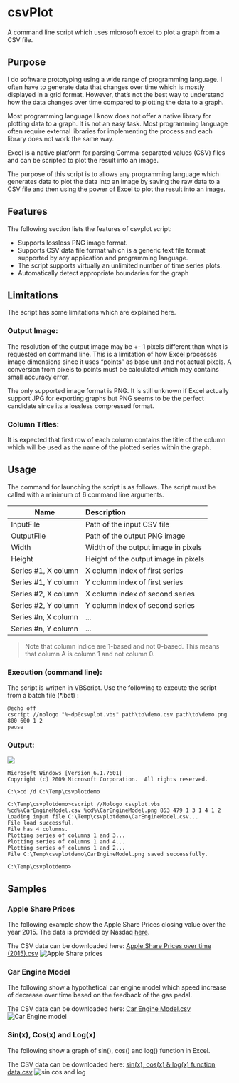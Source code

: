 # csvPlot
A command line script which uses microsoft excel to plot a graph from a CSV file.

## Purpose
I do software prototyping using a wide range of programming language. I often have to generate data that changes over time which is mostly displayed in a grid format. However, that’s not the best way to understand how the data changes over time compared to plotting the data to a graph.

Most programming language I know does not offer a native library for plotting data to a graph. It is not an easy task. Most programming language often require external libraries for implementing the process and each library does not work the same way.

Excel is a native platform for parsing Comma-separated values (CSV) files and can be scripted to plot the result into an image.

The purpose of this script is to allows any programming language which generates data to plot the data into an image by saving the raw data to a CSV file and then using the power of Excel to plot the result into an image.

## Features
The following section lists the features of csvplot script:

* Supports lossless PNG image format.
* Supports CSV data file format which is a generic text file format supported by any application and programming language.
* The script supports virtually an unlimited number of time series plots.
* Automatically detect appropriate boundaries for the graph

## Limitations
The script has some limitations which are explained here.

### Output Image:
The resolution of the output image may be +- 1 pixels different than what is requested on command line. This is a limitation of how Excel processes image dimensions since it uses “points” as base unit and not actual pixels. A conversion from pixels to points must be calculated which may contains small accuracy error.

The only supported image format is PNG. It is still unknown if Excel actually support JPG for exporting graphs but PNG seems to be the perfect candidate since its a lossless compressed format.

### Column Titles:
It is expected that first row of each column contains the title of the column which will be used as the name of the plotted series within the graph.

## Usage
The command for launching the script is as follows. The script must be called with a minimum of 6 command line arguments.

| Name                   | Description    |  
| -----------------------|:-------------| 
| InputFile              |Path of the input CSV file | 
| OutputFile             |Path of the output PNG image      |  
| Width                  | Width of the output image in pixels     | 
|Height                  |Height of the output image in pixels|
|Series #1, X column	 |X column index of first series|
|Series #1, Y column	 |Y column index of first series|
|Series #2, X column	 |X column index of second series|
|Series #2, Y column	 |Y column index of second series|
|Series #n, X column	 |...|
|Series #n, Y column	 |...|

> Note that column indice are 1-based and not 0-based. This means that column A is column 1 and not column 0.

### Execution (command line): 
The script is written in VBScript.  Use the following to execute the script from a batch file (*.bat) :

``` dos
@echo off
cscript //nologo "%~dp0csvplot.vbs" path\to\demo.csv path\to\demo.png 800 600 1 2
pause
```

### Output:
![](https://github.com/saqibahmed515/csvPlot/blob/master/pics/csvplot-command-line-output.png)
```DOS
Microsoft Windows [Version 6.1.7601]
Copyright (c) 2009 Microsoft Corporation.  All rights reserved.
 
C:\>cd /d C:\Temp\csvplotdemo
 
C:\Temp\csvplotdemo>cscript //Nologo csvplot.vbs %cd%\CarEngineModel.csv %cd%\CarEngineModel.png 853 479 1 3 1 4 1 2 Loading input file C:\Temp\csvplotdemo\CarEngineModel.csv...
File load successful.
File has 4 columns.
Plotting series of columns 1 and 3...
Plotting series of columns 1 and 4...
Plotting series of columns 1 and 2...
File C:\Temp\csvplotdemo\CarEngineModel.png saved successfully.
 
C:\Temp\csvplotdemo>
```

## Samples
### Apple Share Prices

The following example show the Apple Share Prices closing value over the year 2015. The data is provided by Nasdaq [here](http://www.nasdaq.com/symbol/aapl/historical).

The CSV data can be downloaded here:
[Apple Share Prices over time (2015).csv](http://www.end2endzone.com/download/2212/)
![Apple Share prices](https://github.com/saqibahmed515/csvPlot/blob/master/pics/Apple-Share-Prices-over-time-2015.png)

### Car Engine Model

The following show a hypothetical car engine model which speed increase of decrease over time based on the feedback of the gas pedal.

The CSV data can be downloaded here: [Car Engine Model.csv](http://www.end2endzone.com/download/2214/)
![Car Engine model](https://github.com/saqibahmed515/csvPlot/blob/master/pics/csvplot.CarEngineModel.png)

### Sin(x), Cos(x) and Log(x)

The following show a graph of sin(), cos() and log() function in Excel.

The CSV data can be downloaded here: [sin(x), cos(x) & log(x) function data.csv](http://www.end2endzone.com/download/2216/)
![sin cos and log](https://github.com/saqibahmed515/csvPlot/blob/master/pics/sinxcosxlogx.png)
